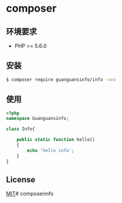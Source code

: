 # composer

## 环境要求

* PHP >= 5.6.0

## 安装

``` sh
$ composer require guanguansinfo/info -vvv
```

## 使用

``` php
<?php
namespace Guanguansinfo;

class Info{

    public static function hello()
    {
        echo 'hello info';
    }
}
```

## License

[MIT](./LICENSE)# composerinfo
